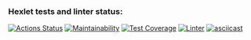 ### Hexlet tests and linter status:
[![Actions Status](https://github.com/erikaleie/frontend-project-lvl2/workflows/hexlet-check/badge.svg)](https://github.com/erikaleie/frontend-project-lvl2/actions)
[![Maintainability](https://api.codeclimate.com/v1/badges/4106e61089b114f191eb/maintainability)](https://codeclimate.com/github/erikaleie/frontend-project-lvl2/maintainability)
[![Test Coverage](https://api.codeclimate.com/v1/badges/4106e61089b114f191eb/test_coverage)](https://codeclimate.com/github/erikaleie/frontend-project-lvl2/test_coverage)
[![Linter](https://github.com/erikaleie/frontend-project-lvl2/workflows/github-actions/badge.svg)](https://github.com/erikaleie/frontend-project-lvl2/actions)
[![asciicast](https://asciinema.org/a/421435.svg)](https://asciinema.org/a/421435)